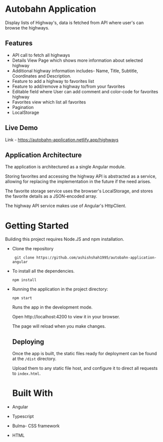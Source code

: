 # Autobahn Application

Display lists of Highway's, data is fetched from API where user's can browse the highways. 

## Features
- API call to fetch all highways
- Details View Page which shows more information about selected highway 
- Additional highway information includes-  Name, Title, Subtitle, Coordinates and Description.
- Feature to add a highway to favorites list
- Feature to add/remove a highway to/from your favorites
- Editable field where User can add comment and color-code for favorites highway
- Favorites view which list all favorites
- Pagination
- LocalStorage

## Live Demo

Link - https://autobahn-application.netlify.app/highways

## Application Architecture

The application is architectured as a single Angular module.

Storing favorites and accessing the highway API is abstracted as a service, allowing for replacing the implementation in the future if the need arises.

The favorite storage service uses the browser's LocalStorage, and stores the favorite details as a JSON-encoded array.

The highway API service makes use of Angular's HttpClient.

# Getting Started

Building this project requires Node.JS and npm installation.


- Clone the repository

  ` git clone https://github.com/ashishshah1995/autobahn-application-angular`

- To install all the dependencies.

  `npm install` 

- Running the application in the project directory:

  `npm start`

  Runs the app in the development mode.

  Open http://localhost:4200 to view it in your browser.
  
  The page will reload when you make changes.

  ## Deploying

  Once the app is built, the static files ready for deployment can be found at the `/dist` directory.

  Upload them to any static file host, and configure it to direct all requests to `index.html`.

  # Built With

- Angular
- Typescript
- Bulma- CSS framework
- HTML




